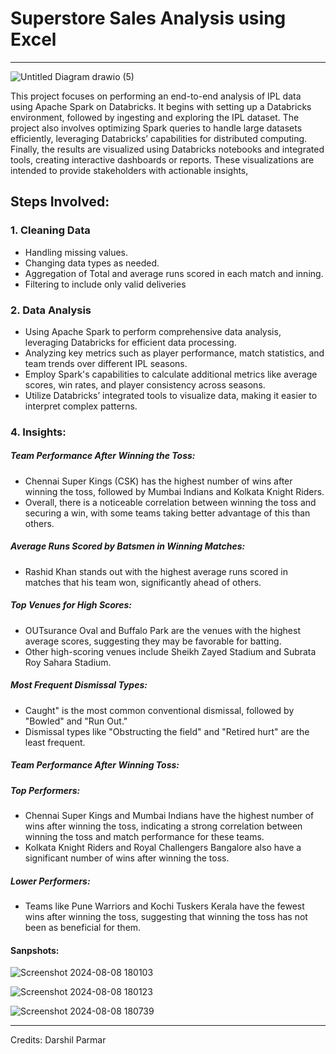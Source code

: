# Superstore Sales Analysis using Excel
-------------------------------------------------------------

![Untitled Diagram drawio (5)](https://github.com/user-attachments/assets/6cf2b8ae-b376-448d-8eed-a16f0527b6b4)

This project focuses on performing an end-to-end analysis of IPL data using Apache Spark on Databricks. It begins with setting up a Databricks environment, followed by ingesting and exploring the IPL dataset. The project also involves optimizing Spark queries to handle large datasets efficiently, leveraging Databricks’ capabilities for distributed computing. Finally, the results are visualized using Databricks notebooks and integrated tools, creating interactive dashboards or reports. These visualizations are intended to provide stakeholders with actionable insights, 


## Steps Involved:
### 1. Cleaning Data
- Handling missing values.
- Changing data types as needed.
- Aggregation of Total and average runs scored in each match and inning.
- Filtering to include only valid deliveries 

### 2. Data Analysis
- Using Apache Spark to perform comprehensive data analysis, leveraging Databricks for efficient data processing.
- Analyzing key metrics such as player performance, match statistics, and team trends over different IPL seasons.
- Employ Spark's capabilities to calculate additional metrics like average scores, win rates, and player consistency across seasons.
- Utilize Databricks’ integrated tools to visualize data, making it easier to interpret complex patterns.

### 4. Insights:
##### Team Performance After Winning the Toss:
- Chennai Super Kings (CSK) has the highest number of wins after winning the toss, followed by Mumbai Indians and Kolkata Knight Riders.
- Overall, there is a noticeable correlation between winning the toss and securing a win, with some teams taking better advantage of this than others.

##### Average Runs Scored by Batsmen in Winning Matches:
- Rashid Khan stands out with the highest average runs scored in matches that his team won, significantly ahead of others.

##### Top Venues for High Scores:
- OUTsurance Oval and Buffalo Park are the venues with the highest average scores, suggesting they may be favorable for batting.
- Other high-scoring venues include Sheikh Zayed Stadium and Subrata Roy Sahara Stadium.

##### Most Frequent Dismissal Types:
- Caught" is the most common conventional dismissal, followed by "Bowled" and "Run Out."
- Dismissal types like "Obstructing the field" and "Retired hurt" are the least frequent.

##### Team Performance After Winning Toss:
##### Top Performers:
- Chennai Super Kings and Mumbai Indians have the highest number of wins after winning the toss, indicating a strong correlation between winning the toss and match performance for these teams.
- Kolkata Knight Riders and Royal Challengers Bangalore also have a significant number of wins after winning the toss.
##### Lower Performers:
- Teams like Pune Warriors and Kochi Tuskers Kerala have the fewest wins after winning the toss, suggesting that winning the toss has not been as beneficial for them.



#### Sanpshots:
![Screenshot 2024-08-08 180103](https://github.com/user-attachments/assets/969fedf8-9be2-43d3-8cf4-e81a66aad1d6)

![Screenshot 2024-08-08 180123](https://github.com/user-attachments/assets/c5e36b5f-14fb-4770-a0d9-fd097fe6085b)

 
![Screenshot 2024-08-08 180739](https://github.com/user-attachments/assets/94cbf08a-0331-409d-b74e-85c807e4f086)


----------------------------------------------------------------
Credits: Darshil Parmar
